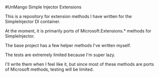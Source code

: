 #UnMango Simple Injector Extensions

This is a repository for extension methods I have written for the SimpleInjector DI container.

At the moment, it is primarily ports of Microsoft.Extensions.* methods for SimpleInjector.

The base project has a few helper methods I've written myself.

The tests are extremely limited because I'm super lazy.

I'll write them when I feel like it, but since most of these methods are ports of Microsoft methods, testing will be limited.
